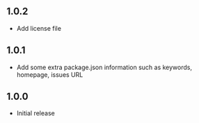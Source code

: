 ## 1.0.2
* Add license file

## 1.0.1
* Add some extra package.json information such as keywords, homepage, issues URL

## 1.0.0
* Initial release
